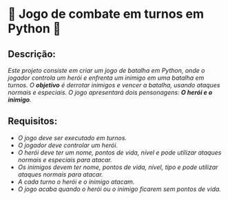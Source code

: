 # 🌟 **Jogo de combate em turnos em Python** 🌟

## Descrição:
*Este projeto consiste em criar um jogo de batalha em Python, onde o jogador controla um herói e enfrenta um inimigo em uma batalha em turnos. O **objetivo** é derrotar inimigos e vencer a batalha, usando ataques normais e especiais. O jogo apresentará dois pensonagens: **O herói e o inimigo**.*

## Requisitos:
- *O jogo deve ser executado em turnos.*
- *O jogador deve controlar um herói.*
- *O herói deve ter um nome, pontos de vida, nível e pode utilizar ataques normais e especiais para atacar.* 
- *Os inimigos devem ter nome, pontos de vida, nível, tipo e pode utilizar ataques normais para atacar.* 
- *A cada turno o herói e o inimigo atacam.* 
- *O jogo acaba quando o herói ou o inimigo ficarem sem pontos de vida.* 
